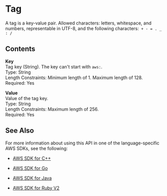 # Tag<a name="API_Tag"></a>

A tag is a key\-value pair\. Allowed characters: letters, whitespace, and numbers, representable in UTF\-8, and the following characters:` + - = . _ : /` 

## Contents<a name="API_Tag_Contents"></a>

 **Key**   
Tag key \(String\)\. The key can't start with `aws:`\.  
Type: String  
Length Constraints: Minimum length of 1\. Maximum length of 128\.  
Required: Yes

 **Value**   
Value of the tag key\.  
Type: String  
Length Constraints: Maximum length of 256\.  
Required: Yes

## See Also<a name="API_Tag_SeeAlso"></a>

For more information about using this API in one of the language\-specific AWS SDKs, see the following:

+  [AWS SDK for C\+\+](http://docs.aws.amazon.com/goto/SdkForCpp/elasticfilesystem-2015-02-01/Tag) 

+  [AWS SDK for Go](http://docs.aws.amazon.com/goto/SdkForGoV1/elasticfilesystem-2015-02-01/Tag) 

+  [AWS SDK for Java](http://docs.aws.amazon.com/goto/SdkForJava/elasticfilesystem-2015-02-01/Tag) 

+  [AWS SDK for Ruby V2](http://docs.aws.amazon.com/goto/SdkForRubyV2/elasticfilesystem-2015-02-01/Tag) 
